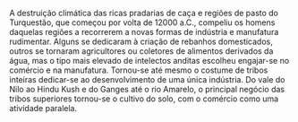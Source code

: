﻿A destruição climática das ricas pradarias de caça e regiões de pasto do Turquestão, que começou por volta de 12000 a.C., compeliu os homens daquelas regiões a recorrerem a novas formas de indústria e manufatura rudimentar. Alguns se dedicaram à criação de rebanhos domesticados, outros se tornaram agricultores ou coletores de alimentos derivados da água, mas o tipo mais elevado de intelectos anditas escolheu engajar-se no comércio e na manufatura. Tornou-se até mesmo o costume de tribos inteiras dedicar-se ao desenvolvimento de uma única indústria. Do vale do Nilo ao Hindu Kush e do Ganges até o rio Amarelo, o principal negócio das tribos superiores tornou-se o cultivo do solo, com o comércio como uma atividade paralela.